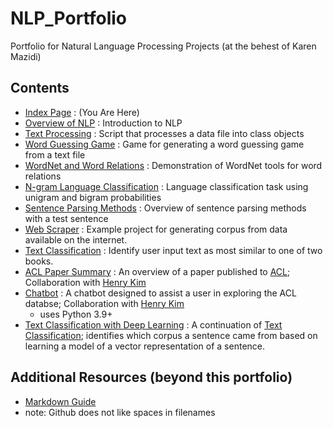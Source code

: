 # NLP_Portfolio
Portfolio for Natural Language Processing Projects (at the behest of Karen Mazidi)



## Contents
* [Index Page](https://hikaito.github.io/NLP_Portfolio) :  (You Are Here)
* [Overview of NLP](https://github.com/Hikaito/NLP_Portfolio/blob/main/Other/Overview%20of%20NLP.pdf)
: Introduction to NLP
* [Text Processing](https://github.com/Hikaito/NLP_Portfolio/tree/main/Project_1)
: Script that processes a data file into class objects
* [Word Guessing Game](https://github.com/Hikaito/NLP_Portfolio/blob/main/Project_2/README.md)
: Game for generating a word guessing game from a text file
* [WordNet and Word Relations](https://github.com/Hikaito/NLP_Portfolio/blob/main/Project_3/WordNet_Project.ipynb)
: Demonstration of WordNet tools for word relations
* [N-gram Language Classification](https://github.com/Hikaito/NLP_Portfolio/tree/main/Project_4)
: Language classification task using unigram and bigram probabilities
* [Sentence Parsing Methods](https://github.com/Hikaito/NLP_Portfolio/blob/main/Other/Sentence%20Parsing.pdf)
: Overview of sentence parsing methods with a test sentence
* [Web Scraper](https://github.com/Hikaito/NLP_Portfolio/blob/main/Project_5/README.md)
: Example project for generating corpus from data available on the internet.
* [Text Classification](https://github.com/Hikaito/NLP_Portfolio/blob/main/Project_6/book_classification.ipynb)
: Identify user input text as most similar to one of two books.
* [ACL Paper Summary](https://github.com/Hikaito/NLP_Portfolio/blob/main/Project_7/ACL_Paper_Summary.pdf)
: An overview of a paper published to [ACL](https://aclanthology.org/); Collaboration with [Henry Kim](https://github.com/6henrykim)
* [Chatbot](https://github.com/Hikaito/NLP_Portfolio/blob/main/Project_8/chatbot.pdf)
: A chatbot designed to assist a user in exploring the ACL databse; Collaboration with [Henry Kim](https://github.com/6henrykim)
  * uses Python 3.9+
* [Text Classification with Deep Learning](https://github.com/Hikaito/NLP_Portfolio/blob/main/Project_9/book_classification_part_2.ipynb)
: A continuation of [Text Classification](https://github.com/Hikaito/NLP_Portfolio/blob/main/Project_6/book_classification.ipynb); identifies which corpus a sentence came from based on learning a model of a vector representation of a sentence.

## Additional Resources (beyond this portfolio)
* [Markdown Guide](https://www.markdownguide.org/cheat-sheet/)
* note: Github does not like spaces in filenames
